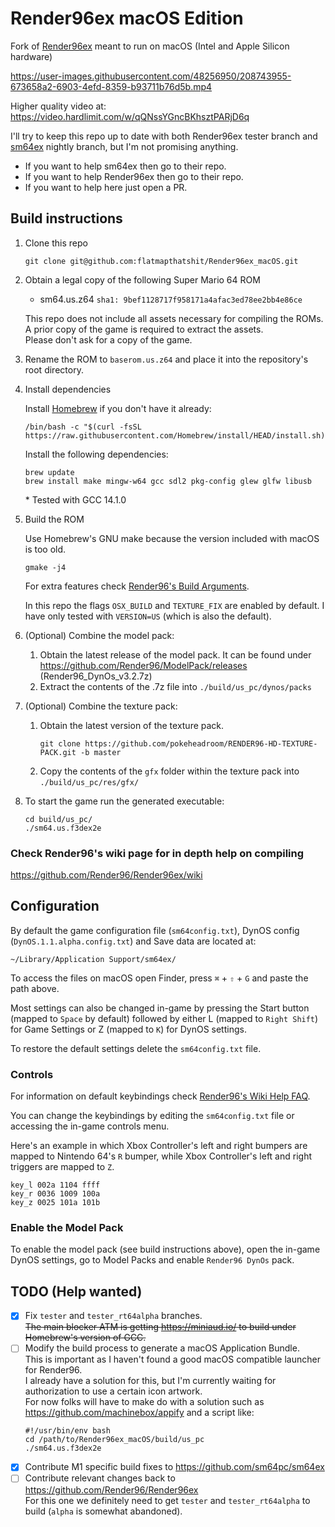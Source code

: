 # Render96ex macOS Edition
Fork of [Render96ex](https://github.com/Render96/Render96ex) meant to run on macOS (Intel and Apple Silicon hardware)

https://user-images.githubusercontent.com/48256950/208743955-673658a2-6903-4efd-8359-b93711b76d5b.mp4

Higher quality video at: https://video.hardlimit.com/w/qQNssYGncBKhsztPARjD6q

I'll try to keep this repo up to date with both Render96ex tester branch and
[sm64ex](https://github.com/sm64pc/sm64ex) nightly branch, but I'm not promising anything.

* If you want to help sm64ex then go to their repo.
* If you want to help Render96ex then go to their repo.
* If you want to help here just open a PR.

## Build instructions

1. Clone this repo

    ```
    git clone git@github.com:flatmapthatshit/Render96ex_macOS.git
    ```

2. Obtain a legal copy of the following Super Mario 64 ROM

    * sm64.us.z64 `sha1: 9bef1128717f958171a4afac3ed78ee2bb4e86ce`

   This repo does not include all assets necessary for compiling the ROMs.\
   A prior copy of the game is required to extract the assets.\
   Please don't ask for a copy of the game.

3. Rename the ROM to `baserom.us.z64` and place it into the repository's root directory.

4. Install dependencies

   Install [Homebrew](https://brew.sh/) if you don't have it already:

    ```
    /bin/bash -c "$(curl -fsSL https://raw.githubusercontent.com/Homebrew/install/HEAD/install.sh)"
    ```

   Install the following dependencies:
    ```
    brew update
    brew install make mingw-w64 gcc sdl2 pkg-config glew glfw libusb
    ```

   \* Tested with GCC 14.1.0

5. Build the ROM

   Use Homebrew's GNU make because the version included with macOS is too old.

    ```
    gmake -j4
    ```

   For extra features check [Render96's Build Arguments](https://github.com/Render96/Render96ex/wiki/Build-Arguments).

   In this repo  the flags `OSX_BUILD` and `TEXTURE_FIX` are enabled by default.
   I have only tested with `VERSION=US` (which is also the default).

6. (Optional) Combine the model pack:
    1. Obtain the latest release of the model pack. It can be found under https://github.com/Render96/ModelPack/releases
       (Render96_DynOs_v3.2.7z)
    2. Extract the contents of the .7z file into `./build/us_pc/dynos/packs`

7. (Optional) Combine the texture pack:
    1. Obtain the latest version of the texture pack.
        ```
        git clone https://github.com/pokeheadroom/RENDER96-HD-TEXTURE-PACK.git -b master
        ```
    2. Copy the contents of the `gfx` folder within the texture pack into `./build/us_pc/res/gfx/`

8. To start the game run the generated executable:
    ```
    cd build/us_pc/
    ./sm64.us.f3dex2e
    ```

### Check Render96's wiki page for in depth help on compiling

https://github.com/Render96/Render96ex/wiki

## Configuration

By default the game configuration file (`sm64config.txt`), DynOS config (`DynOS.1.1.alpha.config.txt`) and Save data are
located at:

```
~/Library/Application Support/sm64ex/
```

To access the files on macOS open Finder, press `⌘` + `⇧` + `G` and paste the path above.

Most settings can also be changed in-game by pressing the Start button (mapped to `Space` by default) followed by either
L (mapped to `Right Shift`) for Game Settings or Z (mapped to `K`) for DynOS settings.

To restore the default settings delete the `sm64config.txt` file.

### Controls

For information on default keybindings check
[Render96's Wiki Help FAQ](https://github.com/Render96/Render96ex/wiki/Help-FAQ).

You can change the keybindings by editing the `sm64config.txt` file or accessing the in-game controls menu.

Here's an example in which Xbox Controller's left and right bumpers are mapped to Nintendo 64's `R` bumper, while Xbox
Controller's left and right triggers are mapped to `Z`.

```
key_l 002a 1104 ffff
key_r 0036 1009 100a
key_z 0025 101a 101b
```

### Enable the Model Pack

To enable the model pack (see build instructions above), open the in-game DynOS settings, go to Model Packs and enable
`Render96 DynOs` pack.

## TODO (Help wanted)

- [x] Fix `tester` and `tester_rt64alpha` branches.\
  ~~The main blocker ATM is getting https://miniaud.io/ to build under Homebrew's version of GCC.~~
- [ ] Modify the build process to generate a macOS Application Bundle.\
  This is important as I haven't found a good macOS compatible launcher for Render96.\
  I already have a solution for this, but I'm currently waiting for authorization to use a certain icon artwork.\
  For now folks will have to make do with a solution such as https://github.com/machinebox/appify and a script like:
  ```
  #!/usr/bin/env bash
  cd /path/to/Render96ex_macOS/build/us_pc
  ./sm64.us.f3dex2e
  ```
- [x] Contribute M1 specific build fixes to https://github.com/sm64pc/sm64ex
- [ ] Contribute relevant changes back to https://github.com/Render96/Render96ex \
  For this one we definitely need to get `tester` and `tester_rt64alpha` to build (`alpha` is somewhat abandoned).
